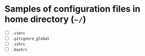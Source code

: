 # Samples of configuration files in home directory (`~/`)

- [ ] `.vimrc`
- [ ] `.gitignore_global`
- [ ] `.zshrc`
- [ ] `.bashrc`